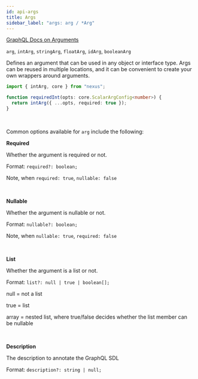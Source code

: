 ```yaml
---
id: api-args
title: Args
sidebar_label: "args: arg / *Arg"
---
```


[GraphQL Docs on Arguments](https://graphql.org/learn/schema/#arguments)

`arg`, `intArg`, `stringArg`, `floatArg`, `idArg`, `booleanArg`

Defines an argument that can be used in any object or interface type. Args can be reused in multiple locations, and it can be convenient to create your own wrappers around arguments.

```ts
import { intArg, core } from "nexus";

function requiredInt(opts: core.ScalarArgConfig<number>) {
  return intArg({ ...opts, required: true });
}
```

&nbsp;

Common options available for `arg` include the following:

**Required**

Whether the argument is required or not. 

Format: `required?: boolean;`

Note, when `required: true`, `nullable: false`

&nbsp;

**Nullable**

Whether the argument is nullable or not. 

Format: `nullable?: boolean;`

Note, when `nullable: true`, `required: false`

&nbsp;

**List**

Whether the argument is a list or not.

Format: `list?: null | true | boolean[];`

null = not a list

true = list

array = nested list, where true/false decides whether the list member can be nullable

&nbsp;

**Description**

The description to annotate the GraphQL SDL

Format: `description?: string | null;`
